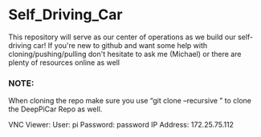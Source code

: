 # Self_Driving_Car
This repository will serve as our center of operations as we build our self-driving car! If you're new to github and want some help with cloning/pushing/pulling don't hesitate to ask me (Michael) or there are plenty of resources online as well

### NOTE:

When cloning the repo make sure you use “git clone –recursive <url>” to clone the DeepPiCar Repo as well.
  
  
  VNC Viewer:
  User: pi
  Password: password
  IP Address: 172.25.75.112
